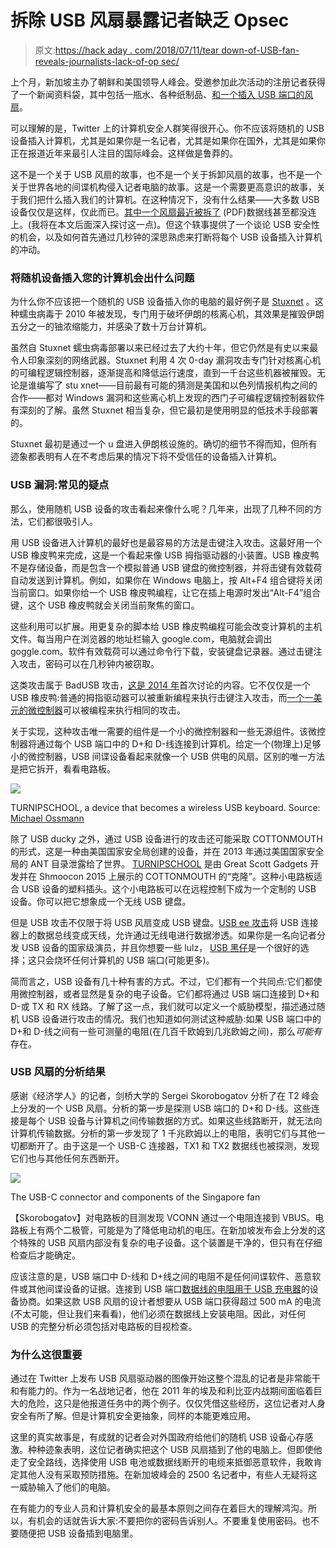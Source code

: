 # 拆除 USB 风扇暴露记者缺乏 Opsec

> 原文:[https://hack aday . com/2018/07/11/tear down-of-USB-fan-reveals-journalists-lack-of-op sec/](https://hackaday.com/2018/07/11/teardown-of-usb-fan-reveals-journalists-lack-of-opsec/)

上个月，新加坡主办了朝鲜和美国领导人峰会。受邀参加此次活动的注册记者获得了一个新闻资料袋，其中包括一瓶水、各种纸制品、[和一个插入 USB 端口的风扇](https://twitter.com/HaraldDoornbos/status/1005746788303867905)。

可以理解的是，Twitter 上的计算机安全人群笑得很开心。你不应该将随机的 USB 设备插入计算机，尤其是如果你是一名记者，尤其是如果你在国外，尤其是如果你正在报道近年来最引人注目的国际峰会。这样做是鲁莽的。

这不是一个关于 USB 风扇的故事，也不是一个关于拆卸风扇的故事，也不是一个关于世界各地的间谍机构侵入记者电脑的故事。这是一个需要更高意识的故事，关于我们把什么插入我们的计算机。在这种情况下，没有什么结果——大多数 USB 设备仅仅是这样，仅此而已。[其中一个风扇最近被拆了](http://www.cl.cam.ac.uk/~sps32/usb_fan_report.pdf) (PDF)数据线甚至都没连上。(我将在本文后面深入探讨这一点)。但这个轶事提供了一个谈论 USB 安全性的机会，以及如何首先通过几秒钟的深思熟虑来打断将每个 USB 设备插入计算机的冲动。

### 将随机设备插入您的计算机会出什么问题

为什么你不应该把一个随机的 USB 设备插入你的电脑的最好例子是 [Stuxnet](https://krebsonsecurity.com/2010/09/stuxnet-worm-far-more-sophisticated-than-previously-thought/) 。这种蠕虫病毒于 2010 年被发现，专门用于破坏伊朗的核离心机，其效果是摧毁伊朗五分之一的铀浓缩能力，并感染了数十万台计算机。

虽然自 Stuxnet 蠕虫病毒部署以来已经过去了大约十年，但它仍然是有史以来最令人印象深刻的网络武器。Stuxnet 利用 4 次 0-day 漏洞攻击专门针对核离心机的可编程逻辑控制器，逐渐提高和降低运行速度，直到一千台这些机器被摧毁。无论是谁编写了 stu xnet——目前最有可能的猜测是美国和以色列情报机构之间的合作——都对 Windows 漏洞和这些离心机上发现的西门子可编程逻辑控制器软件有深刻的了解。虽然 Stuxnet 相当复杂，但它最初是使用明显的低技术手段部署的。

Stuxnet 最初是通过一个 u 盘进入伊朗核设施的。确切的细节不得而知，但所有迹象都表明有人在不考虑后果的情况下将不受信任的设备插入计算机。

### USB 漏洞:常见的疑点

那么，使用随机 USB 设备的攻击看起来像什么呢？几年来，出现了几种不同的方法，它们都很吸引人。

用 USB 设备进入计算机的最好也是最容易的方法是击键注入攻击。这最好用一个 USB 橡皮鸭来完成，这是一个看起来像 USB 拇指驱动器的小装置。USB 橡皮鸭不是存储设备，而是包含一个模拟普通 USB 键盘的微控制器，并将击键有效载荷自动发送到计算机。例如，如果你在 Windows 电脑上，按 Alt+F4 组合键将关闭当前窗口。如果你给一个 USB 橡皮鸭编程，让它在插上电源时发出“Alt-F4”组合键，这个 USB 橡皮鸭就会关闭当前聚焦的窗口。

这些利用可以扩展。用更复杂的脚本给 USB 橡皮鸭编程可能会改变计算机的主机文件。每当用户在浏览器的地址栏输入 google.com，电脑就会调出 goggle.com。软件有效载荷可以通过命令行下载，安装键盘记录器。通过击键注入攻击，密码可以在几秒钟内被窃取。

这类攻击属于 BadUSB 攻击，[这是 2014 年](https://hackaday.com/2014/10/05/badusb-means-were-all-screwed/)首次讨论的内容。它不仅仅是一个 USB 橡皮鸭:普通的拇指驱动器可以被重新编程来执行击键注入攻击，而[一个一美元的微控制器](http://0xdeadcode.se/archives/581)可以被编程来执行相同的攻击。

关于实现，这种攻击唯一需要的组件是一个小的微控制器和一些无源组件。该微控制器将通过每个 USB 端口中的 D+和 D-线连接到计算机。给定一个(物理上)足够小的微控制器，USB 间谍设备看起来就像一个 USB 供电的风扇。区别的唯一方法是把它拆开，看看电路板。

[![](../Images/ef617dc348f77040529a0b83b15355f1.png)](https://hackaday.com/wp-content/uploads/2018/07/btkpnlzcaaapmop.jpg)

TURNIPSCHOOL, a device that becomes a wireless USB keyboard. Source: [Michael Ossmann](https://twitter.com/michaelossmann/status/491641360739352577)

除了 USB ducky 之外，通过 USB 设备进行的攻击还可能采取 COTTONMOUTH 的形式，这是一种由美国国家安全局创建的设备，并在 2013 年通过美国国家安全局的 ANT 目录泄露给了世界。 [TURNIPSCHOOL](http://www.nsaplayset.org/turnipschool) 是由 Great Scott Gadgets 开发并在 Shmoocon 2015 上展示的 COTTONMOUTH 的“克隆”。这种小电路板适合 USB 设备的塑料插头。这个小电路板可以在远程控制下成为一个定制的 USB 设备。你可以把它想象成一个无线 USB 键盘。

但是 USB 攻击不仅限于将 USB 风扇变成 USB 键盘。[USB ee 攻击](https://cyber.bgu.ac.il//t/USBee.pdf)将 USB 连接器上的数据总线变成天线，允许通过无线电进行数据渗透。如果你是一名向记者分发 USB 设备的国家级演员，并且你想要一些 lulz， [USB 黑仔](https://hackaday.com/2015/10/10/the-usb-killer-version-2-0/)是一个很好的选择；这只会烧坏任何计算机的 USB 端口(可能更多)。

简而言之，USB 设备有几十种有害的方式。不过，它们都有一个共同点:它们都使用微控制器，或者显然是复杂的电子设备。它们都将通过 USB 端口连接到 D+和 D-或 TX 和 RX 线路。了解了这一点，我们就可以定义一个威胁模型，描述通过随机 USB 设备进行攻击的情况。我们也知道如何测试这种威胁:如果 USB 端口中的 D+和 D-线之间有一些可测量的电阻(在几百千欧姆到几兆欧姆之间)，那么*可能有*存在。

### USB 风扇的分析结果

感谢《经济学人》的记者，剑桥大学的 Sergei Skorobogatov 分析了在 T2 峰会上分发的一个 USB 风扇。分析的第一步是探测 USB 端口的 D+和 D-线。这些连接是每个 USB 设备与计算机之间传输数据的方式。如果这些线路断开，就无法向计算机传输数据。分析的第一步发现了 1 千兆欧姆以上的电阻，表明它们与其他一切都断开了。由于这是一个 USB-C 连接器，TX1 和 TX2 数据线也被探测，发现它们也与其他任何东西断开。

[![](../Images/e46084426b7a8f570d5e0e172833f70d.png)](https://hackaday.com/wp-content/uploads/2018/07/guts1.png)

The USB-C connector and components of the Singapore fan

【Skorobogatov】对电路板的目测发现 VCONN 通过一个电阻连接到 VBUS。电路板上有两个二极管，可能是为了降低电动机的电压。在新加坡发布会上分发的这个特殊的 USB 风扇内部没有复杂的电子设备。这个装置是干净的，但只有在仔细检查后才能确定。

应该注意的是，USB 端口中 D-线和 D+线之间的电阻不是任何间谍软件、恶意软件或其他间谍设备的证据。连接到 USB 端口[数据线的电阻用于 USB 充电器](https://learn.adafruit.com/minty-boost/process)的设备协商。如果这款 USB 风扇的设计者想要从 USB 端口获得超过 500 mA 的电流(不太可能，但让我们来看看)，他们必须在数据线上安装电阻。因此，对任何 USB 的完整分析必须包括对电路板的目视检查。

### 为什么这很重要

通过在 Twitter 上发布 USB 风扇驱动器的图像开始这整个混乱的记者是非常能干和有能力的。作为一名战地记者，他在 2011 年的埃及和利比亚内战期间面临着巨大的危险，这只是他报道任务中的两个例子。仅仅凭借这些经历，这位记者对人身安全有所了解。但是计算机安全更抽象，同样的本能更难应用。

这里的真实故事是，有成就的记者会对外国政府给他们的随机 USB 设备心存感激。种种迹象表明，这位记者确实把这个 USB 风扇插到了他的电脑上。但即使他走了安全路线，选择使用 USB 电池或数据线断开的电缆来抵御恶意软件，我敢肯定其他人没有采取预防措施。在新加坡峰会的 2500 名记者中，有些人无疑将这一威胁输入了他们的电脑。

在有能力的专业人员和计算机安全的最基本原则之间存在着巨大的理解鸿沟。所以，有机会的话就告诉大家:不要把你的密码告诉别人。不要重复使用密码。也不要随便把 USB 设备插到电脑里。